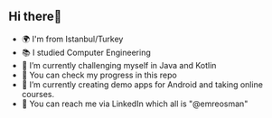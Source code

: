 ## Hi there👋
* 🌍 I'm from Istanbul/Turkey
* 📚 I studied Computer Engineering
* 🌱 I’m currently challenging myself in Java and Kotlin
* 💼 You can check my progress in this repo
* 🔭 I’m currently creating demo apps for Android and taking online courses.
* 📩 You can reach me via LinkedIn which all is "@emreosman"

<!---
emreosmanc/emreosmanc is a ✨ special ✨ repository because its `README.md` (this file) appears on your GitHub profile.
You can click the Preview link to take a look at your changes.
--->
